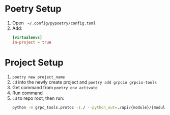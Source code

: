 # Poetry Setup
1. Open ` ~/.config/pypoetry/config.toml`
2. Add:
    ```toml
    [virtualenvs]
    in-project = true
    ```

# Project Setup
1. `poetry new project_name`
2. `cd` into the newly create project and `poetry add grpcio grpcio-tools`
3. Get command from `poetry env activate`
4. Run command
5. `cd` to repo root, then run:
    ```bash
    python -m grpc_tools.protoc -I./ --python_out=./api/{module}/{module} --pyi_out=./api/{module}/{module} --grpc_python_out=./api/{module}/{module} ./service.proto
    ```
